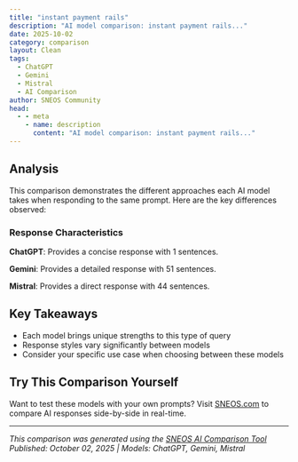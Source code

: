 ```yaml
---
title: "instant payment rails"
description: "AI model comparison: instant payment rails..."
date: 2025-10-02
category: comparison
layout: Clean
tags:
  - ChatGPT
  - Gemini
  - Mistral
  - AI Comparison
author: SNEOS Community
head:
  - - meta
    - name: description
      content: "AI model comparison: instant payment rails..."
---
```


<ChatComparison
  title="instant payment rails"
  prompt="instant payment rails"
  :responses='{
    "ChatGPT": "Instant payment rails are systems or networks that allow for the immediate transfer of funds between parties, typically within seconds or minutes. These systems are designed to facilitate real-time payments for businesses and consumers, improving the speed and efficiency of financial transactions. Here are some key features and examples of instant payment rails:\n\n### Key Features\n\n1. **Real-time Transactions**: Funds are transferred instantly, allowing for immediate availability of money to the recipient.\n\n2. **24/7 Availability**: Instant payment systems usually operate around the clock, meaning transactions can occur at any time.\n\n3. **Low Fees**: Compared to traditional payment methods, instant payment rails often have lower transaction fees, making them cost-effective for users.\n\n4. **Secure Transactions**: These systems employ various security measures to protect against fraud and unauthorized access.\n\n5. **Interoperability**: They often allow payments to be made between different banks and platforms, improving accessibility.\n\n6. **User-friendly Interfaces**: Many instant payment solutions offer easy-to-use applications or integrations for businesses.\n\n### Examples of Instant Payment Rails\n\n1. **FedNow**: Launched by the Federal Reserve in the United States, FedNow enables instant payments between banks and financial institutions.\n\n2. **Zelle**: A digital payment network in the U.S. that allows users to send and receive money instantly using their bank accounts.\n\n3. **Real-Time Payments (RTP)**: Operated by The Clearing House in the U.S., RTP provides real-time payment services to participating banks.\n\n4. **SEPA Instant Credit Transfer (SCT Inst)**: A European payment scheme that allows for immediate euro credit transfers across participating countries in the SEPA region.\n\n5. **UPI (Unified Payments Interface)**: A real-time payment system in India that allows instant fund transfers between bank accounts through mobile devices.\n\n6. **SCT Inst**: This is a payment scheme for instant euro transactions in Europe, facilitating immediate interbank transfers.\n\n7. **Fast Payments in the UK**: This system provides real-time access to fund transfers in the United Kingdom.\n\n### Use Cases\n\n- **Retail Payments**: Instant payments can enhance the checkout experience for customers, allowing them to pay electronically without delays.\n- **Remittances**: Workers sending money back home can utilize instant payments to ensure their families receive funds quickly.\n- **Bill Payments**: Instant payment systems allow for immediate settling of bills and invoices.\n- **E-commerce Transactions**: Facilitating faster transactions can improve sales for online businesses, reducing cart abandonment.\n\n### Conclusion\n\nInstant payment rails represent a significant advancement in the financial ecosystem, catering to the increasing demand for fast, efficient, and secure money transfers. As technology continues to evolve, these systems are likely to become more widespread, further revolutionizing how transactions are conducted globally.",
    "Gemini": "Instant payment rails are systems that allow for near real-time transfers of money between individuals and businesses. They are transforming the way payments are made by offering faster, more convenient, and often cheaper alternatives to traditional methods.\n\nHere\u0027s a breakdown of key aspects of instant payment rails:\n\n**Key Features \u0026 Characteristics:**\n\n*   **Real-time or Near Real-time Settlement:** Funds are available to the recipient almost immediately, often within seconds. This contrasts with traditional systems like ACH or wire transfers that can take hours or days.\n*   **24/7 Availability:** Instant payment rails typically operate around the clock, every day of the year, including weekends and holidays.\n*   **Irrevocable Transactions:** Once a payment is processed, it\u0027s generally considered final and cannot be easily reversed (though fraud and error claims can be pursued). This reduces the risk of chargebacks for merchants.\n*   **Lower Transaction Costs (Potentially):** Depending on the specific system, instant payments can offer lower transaction fees than traditional payment methods, especially for smaller transactions.\n*   **Data-Rich Transactions:** Often support the transfer of more detailed remittance information, which can help with reconciliation and bookkeeping.\n*   **Secure:** Typically use advanced security measures, including encryption and authentication protocols, to protect against fraud and unauthorized access.\n\n**Examples of Instant Payment Rails:**\n\n*   **FedNow (United States):** A real-time gross settlement service developed by the Federal Reserve, launched in 2023.  It allows participating banks and credit unions to send and receive payments instantly, 24/7/365.\n*   **The Clearing House (TCH) RTP\u00AE network (United States):** A real-time payments system owned by a group of large U.S. banks. It allows for instant payments between accounts at participating financial institutions.\n*   **Faster Payments Service (FPS) (United Kingdom):** Allows near real-time payments between bank accounts in the UK.\n*   **Single Euro Payments Area (SEPA) Instant Credit Transfer (SCT Inst) (Europe):** Enables instant euro payments between bank accounts within the SEPA region.\n*   **National Payments Corporation of India (NPCI) - Unified Payments Interface (UPI) (India):** A mobile-based instant payment system that allows users to transfer money between bank accounts using a virtual payment address (VPA).\n*   **New Payments Platform (NPP) (Australia):** A real-time payments infrastructure for Australia.\n\n**Benefits of Instant Payment Rails:**\n\n*   **Faster Payments:** Significantly reduces payment processing times, improving cash flow for businesses and convenience for consumers.\n*   **Improved Efficiency:** Automates payment processes, reducing manual intervention and errors.\n*   **Enhanced Customer Experience:** Provides a more convenient and seamless payment experience for customers.\n*   **Reduced Risk:** Irrevocable transactions reduce the risk of chargebacks for merchants.\n*   **New Business Models:** Enables new business models, such as on-demand services and micro-payments.\n*   **Financial Inclusion:** Can provide access to payment services for underserved populations.\n*   **Lower Costs (Potentially):** Can be cheaper than traditional payment methods in some cases.\n*   **Greater Transparency:** Often provides more detailed transaction information.\n\n**Challenges of Instant Payment Rails:**\n\n*   **Adoption:** Requires widespread adoption by financial institutions and businesses.\n*   **Interoperability:** Ensuring interoperability between different payment rails can be challenging.\n*   **Security:** Requires robust security measures to protect against fraud and cyberattacks.\n*   **Scalability:** Must be able to handle high volumes of transactions.\n*   **Regulation:**  Subject to evolving regulatory frameworks.\n*   **Fraud Mitigation:** Because of the speed and finality, fraud prevention is crucial. Systems and processes need to be in place to detect and prevent fraudulent transactions in real-time.\n*   **Reversibility Considerations:** While designed to be irrevocable, there needs to be a clear process for handling legitimate errors or fraud claims.\n\n**Use Cases:**\n\n*   **Peer-to-peer (P2P) payments:** Sending money to friends and family instantly.\n*   **Bill payments:** Paying bills online or through mobile apps in real-time.\n*   **E-commerce:** Enabling instant payments for online purchases.\n*   **Business-to-business (B2B) payments:** Streamlining payments between businesses.\n*   **Payroll:** Paying employees instantly.\n*   **Insurance claim payouts:** Expediting insurance claim payouts.\n*   **Government disbursements:** Distributing government benefits quickly and efficiently.\n*   **On-demand services:** Paying for on-demand services like ride-sharing or food delivery in real-time.\n*   **Micro-payments:** Facilitating small payments for digital content or services.\n\n**The Future of Instant Payments:**\n\nInstant payment rails are expected to continue to grow in popularity and become increasingly important in the global payment landscape. As more financial institutions and businesses adopt these systems, they will transform the way payments are made, making them faster, more convenient, and more efficient. Innovation around instant payments is also continuing, with things like request-to-pay functionality being added and increasing integration with other technologies.  Furthermore, the trend towards cross-border instant payments will continue to grow.\n\n**In summary, instant payment rails are a significant advancement in the payments industry, offering numerous benefits for consumers, businesses, and financial institutions. While challenges remain, the potential for these systems to transform the way payments are made is undeniable.**\n",
    "Mistral": "Instant payment rails refer to the infrastructure and systems that enable real-time or near-real-time processing of financial transactions. These systems are designed to facilitate the immediate transfer of funds between accounts, providing a seamless and efficient payment experience for users. Here are some key aspects and examples of instant payment rails:\n\n### Key Aspects of Instant Payment Rails\n\n1. **Real-Time Processing**: Transactions are processed and settled almost instantly, reducing the time it takes for funds to be transferred from one account to another.\n2. **24/7 Availability**: These systems are typically available around the clock, allowing for transactions to be processed at any time.\n3. **Security**: Robust security measures are in place to ensure the integrity and confidentiality of transactions.\n4. **Interoperability**: Instant payment rails often support interoperability between different financial institutions and payment networks.\n5. **Regulatory Compliance**: These systems must comply with various regulatory requirements to ensure transparency and prevent fraud.\n\n### Examples of Instant Payment Rails\n\n1. **Faster Payments Service (FPS)**: Operated by the Faster Payments Scheme Limited in the UK, FPS enables real-time payments between participating banks and financial institutions.\n2. **Real-Time Payments (RTP)**: Developed by The Clearing House in the United States, RTP allows for instant payments and settlements between financial institutions.\n3. **SEPA Instant Credit Transfer (SCT Inst)**: Part of the Single Euro Payments Area (SEPA) initiative, SCT Inst enables instant euro payments across Europe.\n4. **Unified Payments Interface (UPI)**: Developed by the National Payments Corporation of India (NPCI), UPI allows for real-time inter-bank transactions and peer-to-peer payments.\n5. **Pix**: Launched by the Central Bank of Brazil, Pix is an instant payment system that allows for real-time transactions between individuals and businesses.\n6. **PayNow**: Operated by the Association of Banks in Singapore, PayNow enables real-time fund transfers using a mobile number or national identification number.\n\n### Benefits of Instant Payment Rails\n\n1. **Speed**: Immediate transfer of funds, which is beneficial for both consumers and businesses.\n2. **Convenience**: Users can make payments at any time, without waiting for traditional banking hours.\n3. **Efficiency**: Reduces the need for manual processing and reconciliation, leading to cost savings.\n4. **Liquidity**: Improves cash flow management for businesses by providing immediate access to funds.\n5. **Innovation**: Supports the development of new financial services and products, such as mobile payments and digital wallets.\n\n### Challenges and Considerations\n\n1. **Technological Infrastructure**: Requires significant investment in technology and infrastructure to support real-time processing.\n2. **Security Risks**: Increased risk of fraud and cyberattacks due to the real-time nature of transactions.\n3. **Regulatory Compliance**: Must adhere to strict regulatory requirements, which can vary by region.\n4. **Interoperability**: Ensuring compatibility and seamless integration with existing payment systems and financial institutions.\n\nInstant payment rails are becoming increasingly important in the modern financial landscape, driven by the demand for faster, more convenient, and secure payment options. As technology continues to evolve, these systems are expected to play a crucial role in shaping the future of payments."
  }'
  published-date="10:45"
/>

## Analysis

This comparison demonstrates the different approaches each AI model takes when responding to the same prompt. Here are the key differences observed:

### Response Characteristics

**ChatGPT**: Provides a concise response with 1 sentences. 

**Gemini**: Provides a detailed response with 51 sentences. 

**Mistral**: Provides a direct response with 44 sentences. 

## Key Takeaways

- Each model brings unique strengths to this type of query
- Response styles vary significantly between models
- Consider your specific use case when choosing between these models

## Try This Comparison Yourself

Want to test these models with your own prompts? Visit [SNEOS.com](https://sneos.com) to compare AI responses side-by-side in real-time.

---

*This comparison was generated using the [SNEOS AI Comparison Tool](https://sneos.com)*
*Published: October 02, 2025 | Models: ChatGPT, Gemini, Mistral*
